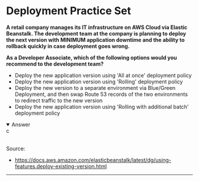 # Deployment Practice Set

**A retail company manages its IT infrastructure on AWS Cloud via Elastic Beanstalk. The development team at the company is planning to deploy the next version with MINIMUM application downtime and the ability to rollback quickly in case deployment goes wrong.**

**As a Developer Associate, which of the following options would you recommend to the development team?**

+ Deploy the new application version using 'All at once' deployment policy
+ Deploy the new application version using 'Rolling' deployment policy
+ Deploy the new version to a separate environment via Blue/Green Deployment, and then swap Route 53 records of the two environments to redirect traffic to the new version
+ Deploy the new application version using 'Rolling with additional batch' deployment policy


<details open>
<summary>Answer</summary>
c
</details>
<br>

Source:
+ https://docs.aws.amazon.com/elasticbeanstalk/latest/dg/using-features.deploy-existing-version.html
---
